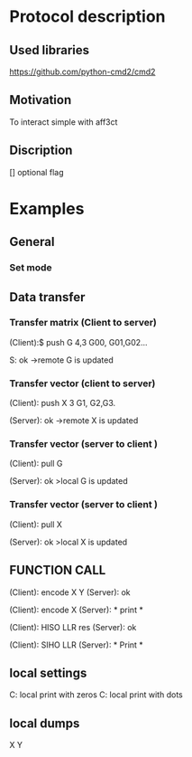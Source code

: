 # Protocol description
## Used libraries
https://github.com/python-cmd2/cmd2
## Motivation
To interact simple with aff3ct

## Discription
[] optional flag
# Examples

## General
### Set mode

## Data transfer
### Transfer matrix (Client to server) 
(Client):$ push G 4,3 G00, G01,G02...

S: ok  ->remote G is updated   

### Transfer vector (client to server)
(Client): push X 3   G1, G2,G3.

(Server): ok            ->remote X is updated
   
### Transfer vector (server to client )
(Client): pull G

(Server): ok         >local G is updated
    
### Transfer vector (server to client )
(Client): pull X

(Server): ok         >local X is updated
    

## FUNCTION CALL
(Client): encode X Y
(Server): ok

(Client): encode X
(Server): * print * 

(Client): HISO LLR res
(Server): ok

(Client): SIHO LLR 
(Server): * Print *

## local settings
C: local print with zeros
C: local print with dots

## local dumps
X
Y

    



 

